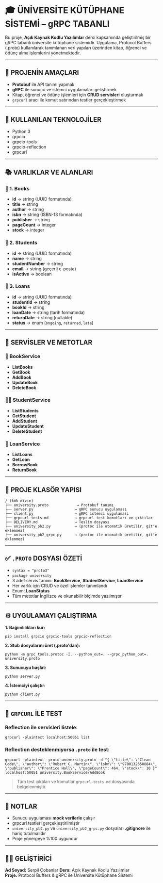 # 🎓 ÜNİVERSİTE KÜTÜPHANE SİSTEMİ – gRPC TABANLI

Bu proje, **Açık Kaynak Kodlu Yazılımlar** dersi kapsamında geliştirilmiş bir gRPC tabanlı üniversite kütüphane sistemidir. Uygulama, Protocol Buffers (.proto) kullanılarak tanımlanan veri yapıları üzerinden kitap, öğrenci ve ödünç alma işlemlerini yönetmektedir.

---

## 🎯 PROJENİN AMAÇLARI

- **Protobuf** ile API tanımı yapmak  
- **gRPC** ile sunucu ve istemci uygulamaları geliştirmek  
- Kitap, öğrenci ve ödünç işlemleri için **CRUD servisleri** oluşturmak  
- `grpcurl` aracı ile komut satırından testler gerçekleştirmek  

---

## 🧰 KULLANILAN TEKNOLOJİLER

- Python 3  
- grpcio  
- grpcio-tools  
- grpcio-reflection  
- grpcurl  

---

## 📚 VARLIKLAR VE ALANLARI

### 📘 1. Books

- **id** → string (UUID formatında)  
- **title** → string  
- **author** → string  
- **isbn** → string (ISBN-13 formatında)  
- **publisher** → string  
- **pageCount** → integer  
- **stock** → integer  

### 👤 2. Students

- **id** → string (UUID formatında)  
- **name** → string  
- **studentNumber** → string  
- **email** → string (geçerli e-posta)  
- **isActive** → boolean  

### 🔁 3. Loans

- **id** → string (UUID formatında)  
- **studentId** → string  
- **bookId** → string  
- **loanDate** → string (tarih formatında)  
- **returnDate** → string (nullable)  
- **status** → enum (`ongoing`, `returned`, `late`)  

---

## 🔧 SERVİSLER VE METOTLAR

### 📗 BookService

- **ListBooks**  
- **GetBook**  
- **AddBook**  
- **UpdateBook**  
- **DeleteBook**  

### 🧑‍🎓 StudentService

- **ListStudents**  
- **GetStudent**  
- **AddStudent**  
- **UpdateStudent**  
- **DeleteStudent**  

### 🔄 LoanService

- **ListLoans**  
- **GetLoan**  
- **BorrowBook**  
- **ReturnBook**  

---

## 📁 PROJE KLASÖR YAPISI

```
/ (kök dizin)
├── university.proto             → Protobuf tanımı
├── server.py                   → gRPC sunucu uygulaması
├── client.py                   → gRPC istemci uygulaması
├── grpcurl-tests.md            → grpcurl test komutları ve çıktılar
├── DELIVERY.md                 → Teslim dosyası
├── university_pb2.py           → (protoc ile otomatik üretilir, git'e eklenmez)
├── university_pb2_grpc.py      → (protoc ile otomatik üretilir, git'e eklenmez)
```

---

## ✅ `.PROTO` DOSYASI ÖZETİ

- `syntax = "proto3"`  
- `package university`  
- 3 adet servis tanımı: **BookService**, **StudentService**, **LoanService**  
- Her varlık için CRUD ve özel işlemler tanımlandı  
- Enum: **LoanStatus**  
- Tüm metotlar İngilizce ve okunabilir biçimde yazılmıştır  

---

## ⚙️ UYGULAMAYI ÇALIŞTIRMA

**1. Bağımlılıkları kur:**

```
pip install grpcio grpcio-tools grpcio-reflection
```

**2. Stub dosyalarını üret (.proto'dan):**

```
python -m grpc_tools.protoc -I. --python_out=. --grpc_python_out=. university.proto
```

**3. Sunucuyu başlat:**

```
python server.py
```

**4. İstemciyi çalıştır:**

```
python client.py
```

---

## 🧪 `GRPCURL` İLE TEST

### Reflection ile servisleri listele:
```
grpcurl -plaintext localhost:50051 list
```

### Reflection desteklenmiyorsa `.proto` ile test:
```
grpcurl -plaintext -proto university.proto -d "{ \"title\": \"Clean Code\", \"author\": \"Robert C. Martin\", \"isbn\": \"9780132350884\", \"publisher\": \"Prentice Hall\", \"pageCount\": 464, \"stock\": 10 }" localhost:50051 university.BookService/AddBook
```

> Tüm test çıktıları ve komutlar `grpcurl-tests.md` dosyasında belgelenmiştir.

---

## 📌 NOTLAR

- Sunucu uygulaması **mock verilerle** çalışır  
- grpcurl testleri gerçekleştirilmiştir  
- `university_pb2.py` ve `university_pb2_grpc.py` dosyaları **.gitignore** ile hariç tutulmalıdır  
- Proje yönergeye %100 uygundur  

---

## 👩‍💻 GELİŞTİRİCİ

**Ad Soyad:** Serpil Çobanlar 
**Ders:** Açık Kaynak Kodlu Yazılımlar  
**Proje:** Protocol Buffers & gRPC ile Üniversite Kütüphane Sistemi

